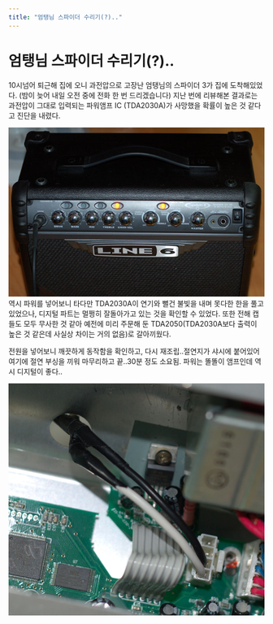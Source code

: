 ```yaml
---
title: "엄탱님 스파이더 수리기(?).."
---
```

# 엄탱님 스파이더 수리기(?)..

10시넘어 퇴근해 집에 오니 과전압으로 고장난 엄탱님의 스파이더 3가 집에 도착해있었다. (밤이 늦어 내일 오전 중에 전화 한 번 드리겠습니다) 지난 번에 리뷰해본 결과로는 과전압이 그대로 입력되는 파워앰프 IC (TDA2030A)가 사망했을 확률이 높은 것 같다고 진단을 내렸다.

![image](/assets/images/de909c5e98ac459b3acb35bde6399b04.jpg)
역시 파워를 넣어보니 타다만 TDA2030A이 연기와 뻘건 불빛을 내며 못다한 한을 풀고 있었으나, 디지털 파트는 멀쩡히 잘돌아가고 있는 것을 확인할 수 있었다. 또한 전해 캡들도 모두 무사한 것 같아 예전에 미리 주문해 둔 TDA2050(TDA2030A보다 출력이 높은 것 같은데 사실상 차이는 거의 없음)로 갈아끼웠다.

전원을 넣어보니 깨끗하게 동작함을 확인하고, 다시 재조립..절연지가 샤시에 붙어있어 여기에 절연 부싱을 끼워 마무리하고 끝..30분 정도 소요됨. 파워는 똘똘이 앰프인데 역시 디지털이 좋다..

![image](/assets/images/c229246640c705b655534ddde4314a75.jpg)





